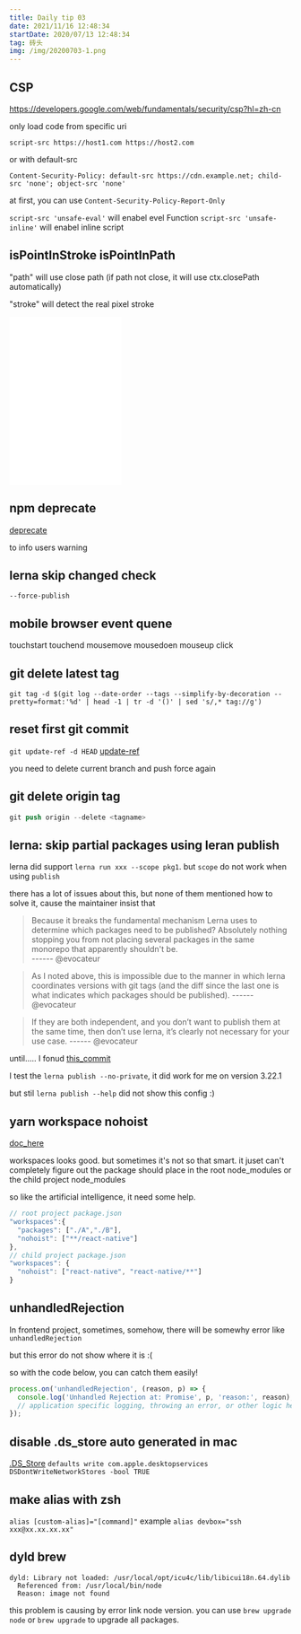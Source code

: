 ```yaml
---
title: Daily tip 03
date: 2021/11/16 12:48:34
startDate: 2020/07/13 12:48:34
tag: 砖头
img: /img/20200703-1.png
---
```


## CSP

https://developers.google.com/web/fundamentals/security/csp?hl=zh-cn

only load code from specific uri

`script-src https://host1.com https://host2.com`

or with default-src

`Content-Security-Policy: default-src https://cdn.example.net; child-src 'none'; object-src 'none'`

at first, you can use `Content-Security-Policy-Report-Only`

`script-src 'unsafe-eval'` will enabel evel Function
`script-src 'unsafe-inline'` will enabel inline script

## isPointInStroke isPointInPath

"path" will use close path (if path not close, it will use ctx.closePath automatically)

"stroke" will detect the real pixel stroke

<iframe src="/demo/demo_211116/index.html" frameborder="no" marginwidth="0" marginheight="0" width="200" height="300"></iframe>

## npm deprecate

[deprecate](https://docs.npmjs.com/cli/v7/commands/npm-deprecate)

to info users warning

## lerna skip changed check

`--force-publish`

## mobile browser event quene

touchstart touchend mousemove mousedoen mouseup click

## git delete latest tag

`git tag -d $(git log --date-order --tags --simplify-by-decoration --pretty=format:'%d' | head -1 | tr -d '()' | sed 's/,* tag://g')`

## reset first git commit

`git update-ref -d HEAD`
[update-ref](https://git-scm.com/docs/git-update-ref)

you need to delete current branch and push force again

## git delete origin tag

```s
git push origin --delete <tagname>
```

## lerna: skip partial packages using leran publish

lerna did support `lerna run xxx --scope pkg1`. but `scope` do not work when using `publish`

there has a lot of issues about this, but none of them mentioned how to solve it, cause the maintainer insist that

> Because it breaks the fundamental mechanism Lerna uses to determine which packages need to be published? Absolutely nothing stopping you from not placing several packages in the same monorepo that apparently shouldn't be.  
>  ------ @evocateur

> As I noted above, this is impossible due to the manner in which lerna coordinates versions with git tags (and the diff since the last one is what indicates which packages should be published).
> ------ @evocateur

> If they are both independent, and you don’t want to publish them at the same time, then don’t use lerna, it’s clearly not necessary for your use case.
> ------ @evocateur

until..... I fonud [this_commit](https://github.com/lerna/lerna/commit/a9b9f97457e4e4b0cac7f4ce562458d921a1f9be)

I test the `lerna publish --no-private`, it did work for me on version 3.22.1

but stil `lerna publish --help` did not show this config :)

## yarn workspace nohoist

[doc_here](https://classic.yarnpkg.com/blog/2018/02/15/nohoist/)

workspaces looks good. but sometimes it's not so that smart. it juset can't completely figure out the package should place in the root node_modules or the child project node_modules

so like the artificial intelligence, it need some help.

```ts
// root project package.json
"workspaces":{
  "packages": ["./A","./B"],
  "nohoist": ["**/react-native"]
},
// child project package.json
"workspaces": {
  "nohoist": ["react-native", "react-native/**"]
}
```

## unhandledRejection

In frontend project, sometimes, somehow, there will be somewhy error like `unhandledRejection`

but this error do not show where it is :(

so with the code below, you can catch them easily!

```ts
process.on('unhandledRejection', (reason, p) => {
  console.log('Unhandled Rejection at: Promise', p, 'reason:', reason);
  // application specific logging, throwing an error, or other logic here
});
```

## disable .ds_store auto generated in mac

[.DS_Store](https://zh.wikipedia.org/zh-hans/.DS_Store)
`defaults write com.apple.desktopservices DSDontWriteNetworkStores -bool TRUE`

## make alias with zsh

`alias [custom-alias]="[command]"`
example
`alias devbox="ssh xxx@xx.xx.xx.xx"`

## dyld brew

```
dyld: Library not loaded: /usr/local/opt/icu4c/lib/libicui18n.64.dylib
  Referenced from: /usr/local/bin/node
  Reason: image not found
```

this problem is causing by error link node version. you can use `brew upgrade node` or `brew upgrade` to upgrade all packages.
